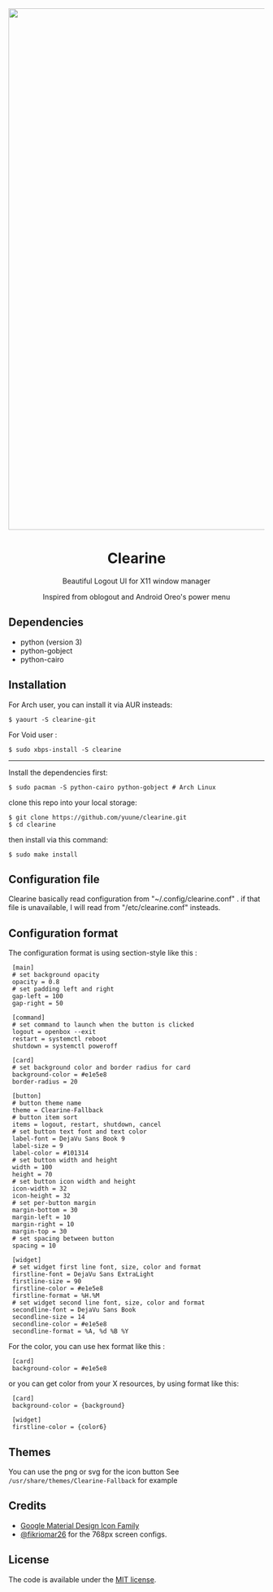 <div align="center">
	<img src="https://user-images.githubusercontent.com/9277632/37465589-2095df10-288e-11e8-808c-bed8b21f762a.png" width="1024">
	<h1>Clearine</h1>
	<p>Beautiful Logout UI for X11 window manager</p>
	<p>Inspired from oblogout and Android Oreo's power menu</p>
</div>


## Dependencies

- python (version 3)
- python-gobject
- python-cairo


## Installation

For Arch user, you can install it via AUR insteads:

    $ yaourt -S clearine-git

For Void user :

    $ sudo xbps-install -S clearine

---

Install the dependencies first:

    $ sudo pacman -S python-cairo python-gobject # Arch Linux

clone this repo into your local storage:

    $ git clone https://github.com/yuune/clearine.git
    $ cd clearine

then install via this command:

    $ sudo make install


## Configuration file

Clearine basically read configuration from  "~/.config/clearine.conf"  .
if that file is unavailable, I will read from  "/etc/clearine.conf"  insteads.


## Configuration format

The configuration format is using section-style like this :

     [main]
     # set background opacity
     opacity = 0.8
     # set padding left and right
     gap-left = 100
     gap-right = 50
     
     [command]
     # set command to launch when the button is clicked
     logout = openbox --exit
     restart = systemctl reboot
     shutdown = systemctl poweroff
     
     [card]
     # set background color and border radius for card
     background-color = #e1e5e8
     border-radius = 20
     
     [button]
     # button theme name
     theme = Clearine-Fallback
     # button item sort
     items = logout, restart, shutdown, cancel
     # set button text font and text color
     label-font = DejaVu Sans Book 9
     label-size = 9
     label-color = #101314
     # set button width and height
     width = 100
     height = 70
     # set button icon width and height
     icon-width = 32
     icon-height = 32
     # set per-button margin
     margin-bottom = 30
     margin-left = 10
     margin-right = 10
     margin-top = 30
     # set spacing between button
     spacing = 10
     
     [widget]
     # set widget first line font, size, color and format
     firstline-font = DejaVu Sans ExtraLight
     firstline-size = 90
     firstline-color = #e1e5e8
     firstline-format = %H.%M
     # set widget second line font, size, color and format
     secondline-font = DejaVu Sans Book
     secondline-size = 14
     secondline-color = #e1e5e8
     secondline-format = %A, %d %B %Y

For the color, you can use hex format like this :

     [card]
     background-color = #e1e5e8

or you can get color from your X resources, by using format like this:

     [card]
     background-color = {background}
     
     [widget]
     firstline-color = {color6}


## Themes

You can use the png or svg for the icon button
See `/usr/share/themes/Clearine-Fallback` for example


## Credits

* [Google Material Design Icon Family](https://google.github.io/material-design-icons/)
* [@fikriomar26](https://github.com/fikriomar16) for the 768px screen configs.

## License

The code is available under the [MIT license](LICENSE).
